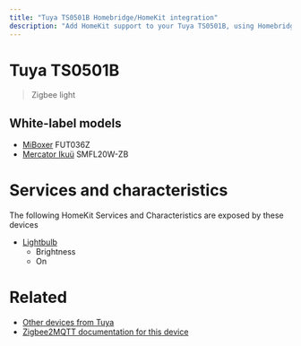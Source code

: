 ```yaml
---
title: "Tuya TS0501B Homebridge/HomeKit integration"
description: "Add HomeKit support to your Tuya TS0501B, using Homebridge, Zigbee2MQTT and homebridge-z2m."
---
```

<!---
This file has been GENERATED using src/docgen/docgen.ts
DO NOT EDIT THIS FILE MANUALLY!
-->
# Tuya TS0501B
> Zigbee light


## White-label models
* [MiBoxer](../index.md#miboxer) FUT036Z
* [Mercator Ikuü](../index.md#mercator_ikuu) SMFL20W-ZB

# Services and characteristics
The following HomeKit Services and Characteristics are exposed by
these devices

* [Lightbulb](../../light.md)
  * Brightness
  * On


# Related
* [Other devices from Tuya](../index.md#tuya)
* [Zigbee2MQTT documentation for this device](https://www.zigbee2mqtt.io/devices/TS0501B.html)